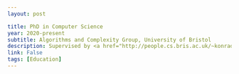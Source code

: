 ```yaml
---
layout: post

title: PhD in Computer Science
year: 2020-present
subtitle: Algorithms and Complexity Group, University of Bristol
description: Supervised by <a href="http://people.cs.bris.ac.uk/~konrad/" target="_blank">Dr Christian Konrad</a>
link: False
tags: [Education]
---
```

